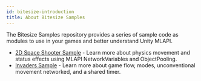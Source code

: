 ```yaml
---
id: bitesize-introduction
title: About Bitesize Samples
---
```


The Bitesize Samples repository provides a series of sample code as modules to use in your games and better understand Unity MLAPI.

* [2D Space Shooter Sample](bitesize-invaders.md) - Learn more about physics movement and status effects using MLAPI NetworkVariables and ObjectPooling.
* [Invaders Sample](bitesize-spaceshooter.md) - Learn more about game flow, modes, unconventional movement networked, and a shared timer.
